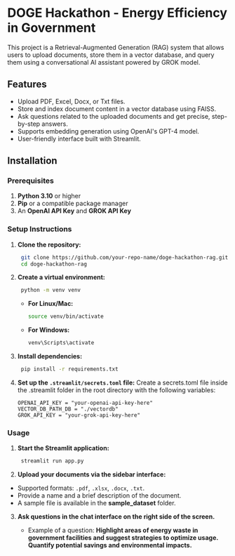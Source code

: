 # DOGE Hackathon - Energy Efficiency in Government

This project is a Retrieval-Augmented Generation (RAG) system that allows users to upload documents, store them in a vector database, and query them using a conversational AI assistant powered by GROK model.

## Features

- Upload PDF, Excel, Docx, or Txt files.
- Store and index document content in a vector database using FAISS.
- Ask questions related to the uploaded documents and get precise, step-by-step answers.
- Supports embedding generation using OpenAI's GPT-4 model.
- User-friendly interface built with Streamlit.

## Installation

### Prerequisites

1. **Python 3.10** or higher
2. **Pip** or a compatible package manager
3. An **OpenAI API Key** and **GROK API Key**

### Setup Instructions

1. **Clone the repository:**

   
   ```bash
    git clone https://github.com/your-repo-name/doge-hackathon-rag.git
    cd doge-hackathon-rag
    ```
   
2. **Create a virtual environment:**

   ```bash
    python -m venv venv
    ```

    - **For Linux/Mac:**

        ```bash
        source venv/bin/activate
        ```

    - **For Windows:**

        ```bash
        venv\Scripts\activate
        ```
  
3. **Install dependencies:**
   ```bash
    pip install -r requirements.txt
    ```

4. **Set up the `.streamlit/secrets.toml` file:**
   Create a secrets.toml file inside the .streamlit folder in the root directory with the following variables:

    ```env
    OPENAI_API_KEY = "your-openai-api-key-here"
    VECTOR_DB_PATH_DB = "./vectordb"
    GROK_API_KEY = "your-grok-api-key-here"

### Usage

1. **Start the Streamlit application:**

   ```bash
    streamlit run app.py
    ```
    
    
2. **Upload your documents via the sidebar interface:**

  - Supported formats: `.pdf`, `.xlsx`, `.docx`, `.txt`.
  - Provide a name and a brief description of the document.
  - A sample file is available in the **sample_dataset** folder.

3. **Ask questions in the chat interface on the right side of the screen.**

   - Example of a question: **Highlight areas of energy waste in government facilities and suggest strategies to optimize usage. Quantify potential savings and environmental impacts.**






